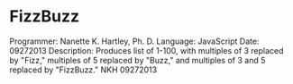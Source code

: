 FizzBuzz
========

Programmer:   Nanette K. Hartley, Ph. D. 
Language:     JavaScript
Date:         09272013
Description:  Produces list of 1-100, with multiples of 3 replaced by "Fizz," multiples of 5 replaced by "Buzz," and multiples of 3 and 5 replaced by "FizzBuzz."  NKH 09272013
